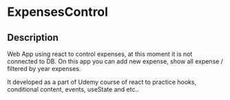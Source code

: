 # ExpensesControl

## Description
Web App using react to control expenses, at this moment it is not connected to DB.
On this app you can add new expense, show all expense / filtered by year expenses.

It developed as a part of Udemy course of react to practice hooks, conditional content, events, useState and etc..
